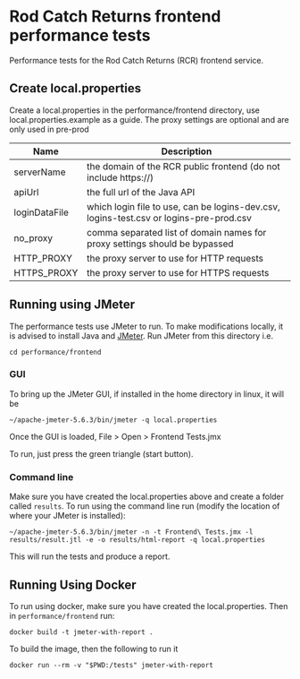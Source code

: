 # Rod Catch Returns frontend performance tests

Performance tests for the Rod Catch Returns (RCR) frontend service.

## Create local.properties
Create a local.properties in the performance/frontend directory, use local.properties.example as a guide. The proxy settings are optional and are only used in pre-prod

| Name          | Description                                                                            |
| --------------| -------------------------------------------------------------------------------------- |
| serverName    | the domain of the RCR public frontend (do not include https://)                        |
| apiUrl        | the full url of the Java API                                                           |
| loginDataFile | which login file to use, can be logins-dev.csv, logins-test.csv or logins-pre-prod.csv |
| no_proxy      | comma separated list of domain names for proxy settings should be bypassed
| HTTP_PROXY    | the proxy server to use for HTTP requests
| HTTPS_PROXY   | the proxy server to use for HTTPS requests

## Running using JMeter

The performance tests use JMeter to run. To make modifications locally, it is advised to install Java and [JMeter](https://jmeter.apache.org/). Run JMeter from this directory i.e.

```
cd performance/frontend
```

### GUI

To bring up the JMeter GUI, if installed in the home directory in linux, it will be
```
~/apache-jmeter-5.6.3/bin/jmeter -q local.properties
```

Once the GUI is loaded, File > Open > Frontend Tests.jmx

To run, just press the green triangle (start button).

### Command line

Make sure you have created the local.properties above and create a folder called `results`. To run using the command line run (modify the location of where your JMeter is installed):

```
~/apache-jmeter-5.6.3/bin/jmeter -n -t Frontend\ Tests.jmx -l results/result.jtl -e -o results/html-report -q local.properties
```

This will run the tests and produce a report.

## Running Using Docker

To run using docker, make sure you have created the local.properties. Then in `performance/frontend` run:
```
docker build -t jmeter-with-report .
```
To build the image, then the following to run it
```
docker run --rm -v "$PWD:/tests" jmeter-with-report
```
